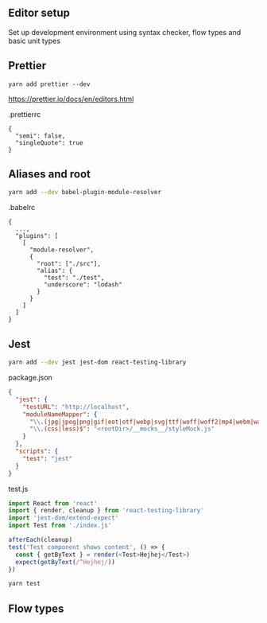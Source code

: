 ## Editor setup

Set up development environment using syntax checker, flow types and basic unit types

## Prettier

```
yarn add prettier --dev
```

https://prettier.io/docs/en/editors.html

.prettierrc

```
{
  "semi": false,
  "singleQuote": true
}
```

## Aliases and root

```bash
yarn add --dev babel-plugin-module-resolver
```

.babelrc

```
{
  ...,
  "plugins": [
    [
      "module-resolver",
      {
        "root": ["./src"],
        "alias": {
          "test": "./test",
          "underscore": "lodash"
        }
      }
    ]
  ]
}
```

## Jest

```bash
yarn add --dev jest jest-dom react-testing-library
```

package.json

```json
{
  "jest": {
    "testURL": "http://localhost",
    "moduleNameMapper": {
      "\\.(jpg|jpeg|png|gif|eot|otf|webp|svg|ttf|woff|woff2|mp4|webm|wav|mp3|m4a|aac|oga)$": "<rootDir>/__mocks__/fileMock.js",
      "\\.(css|less)$": "<rootDir>/__mocks__/styleMock.js"
    }
  },
  "scripts": {
    "test": "jest"
  }
}
```

test.js

```js
import React from 'react'
import { render, cleanup } from 'react-testing-library'
import 'jest-dom/extend-expect'
import Test from './index.js'

afterEach(cleanup)
test('Test component shows content', () => {
  const { getByText } = render(<Test>Hejhej</Test>)
  expect(getByText(/^Hejhej/))
})
```

```bash
yarn test
```

## Flow types
